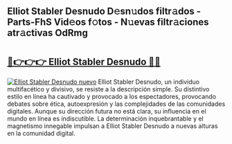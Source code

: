 ## Elliot Stabler Desnudo D𝚎sn𝚞dos filtr𝚊dos - Parts-FhS Vid𝚎os f𝚘tos - N𝚞evas filtr𝚊ciones atr𝚊ctivas OdRmg

# <h2><a href="http://mb35x8b.tromn.icu/?c=Elliot+Stabler+Desnudo">🔗👉👉👉 Elliot Stabler Desnudo 🔗🔗</a></h2>

[![Elliot Stabler Desnudo nuevo](https://i.imgur.com/pEAQMta.gif)](http://mb35x8b.tromn.icu/?c=Elliot+Stabler+Desnudo)
Elliot Stabler Desnudo, un individuo multifacético y divisivo, se resiste a la descripción simple. Su distintivo estilo en línea ha cautivado y provocado a los espectadores, provocando debates sobre ética, autoexpresión y las complejidades de las comunidades digitales. Aunque su dirección futura no está clara, su influencia en el mundo en línea es indiscutible. La determinación inquebrantable y el magnetismo innegable impulsan a Elliot Stabler Desnudo a nuevas alturas en la comunidad digital.
